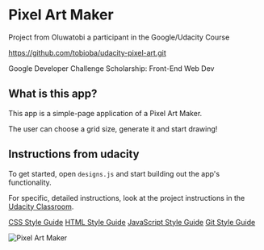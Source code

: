 # Pixel Art Maker

Project from Oluwatobi a participant in the Google/Udacity Course

https://github.com/tobioba/udacity-pixel-art.git

Google Developer Challenge Scholarship: Front-End Web Dev

## What is this app?

This app is a simple-page application of a Pixel Art Maker.

The user can choose a grid size, generate it and start drawing!

## Instructions from udacity

To get started, open `designs.js` and start building out the app's functionality.

For specific, detailed instructions, look at the project instructions in the [Udacity Classroom](https://classroom.udacity.com/me).

[CSS Style Guide](http://udacity.github.io/frontend-nanodegree-styleguide/css.html)
[HTML Style Guide](http://udacity.github.io/frontend-nanodegree-styleguide/index.html)
[JavaScript Style Guide](http://udacity.github.io/frontend-nanodegree-styleguide/javascript.html)
[Git Style Guide](https://udacity.github.io/git-styleguide/)



![Pixel Art Maker](/images/PixelArtMaker.png)
